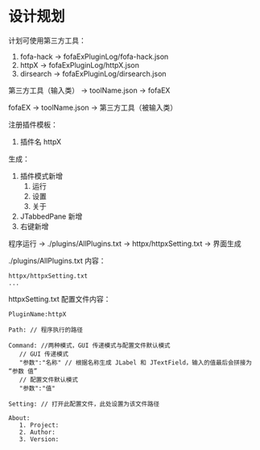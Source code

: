 # 设计规划

计划可使用第三方工具：

1. fofa-hack -> fofaExPluginLog/fofa-hack.json
2. httpX -> fofaExPluginLog/httpX.json
3. dirsearch -> fofaExPluginLog/dirsearch.json

第三方工具（输入类） -> toolName.json -> fofaEX

fofaEX  -> toolName.json -> 第三方工具（被输入类）

注册插件模板：
1. 插件名 httpX

生成：
1. 插件模式新增
   1. 运行
   2. 设置
   3. 关于
2. JTabbedPane 新增
3. 右键新增


程序运行 -> ./plugins/AllPlugins.txt -> httpx/httpxSetting.txt -> 界面生成

./plugins/AllPlugins.txt 内容：
```
httpx/httpxSetting.txt
...
```

httpxSetting.txt 配置文件内容：

```
PluginName:httpX

Path: // 程序执行的路径

Command: //两种模式，GUI 传递模式与配置文件默认模式
   // GUI 传递模式
   "参数":"名称" // 根据名称生成 JLabel 和 JTextField，输入的值最后会拼接为 “参数 值”
   // 配置文件默认模式
   "参数":"值"
   
Setting: // 打开此配置文件，此处设置为该文件路径

About:
   1. Project:
   2. Author:
   3. Version: 
   
```

